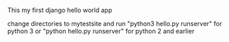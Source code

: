 This my first django hello world app 

change directories to mytestsite and run "python3 hello.py runserver" for python 3 or "python hello.py runserver" for python 2 and earlier
